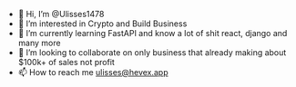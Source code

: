 - 👋 Hi, I’m @Ulisses1478
- 👀 I’m interested in Crypto and Build Business
- 🌱 I’m currently learning FastAPI and know a lot of shit react, django and many more
- 💞️ I’m looking to collaborate on only business that already making about $100k+ of sales not profit
- 📫 How to reach me ulisses@hevex.app

<!---
Ulisses1478/Ulisses1478 is a ✨ special ✨ repository because its `README.md` (this file) appears on your GitHub profile.
You can click the Preview link to take a look at your changes.
--->
